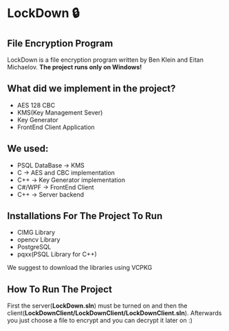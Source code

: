 # LockDown 🔒

## File Encryption Program

LockDown is a file encryption program written by Ben Klein and Eitan Michaelov.
**The project runs only on Windows!**

## What did we implement in the project?

- AES 128 CBC
- KMS(Key Management Sever)
- Key Generator
- FrontEnd Client Application

## We used:

- PSQL DataBase -> KMS
- C -> AES and CBC implementation
- C++ -> Key Generator implementation
- C#/WPF -> FrontEnd Client
- C++ -> Server backend

## Installations For The Project To Run

- CIMG Library
- opencv Library
- PostgreSQL
- pqxx(PSQL Library for C++)

We suggest to download the libraries using VCPKG

## How To Run The Project

First the server(**LockDown.sln**) must be turned on and then the client(**LockDownClient/LockDownClient/LockDownClient.sln**). Afterwards you just choose a file to encrypt and you can decrypt
it later on :)
